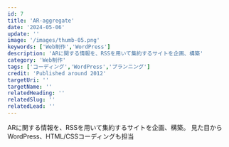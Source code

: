```yaml
---
id: 7
title: 'AR-aggregate'
date: '2024-05-06'
update: ''
image: '/images/thumb-05.png'
keywords: ['Web制作','WordPress']
description: 'ARに関する情報を、RSSを用いて集約するサイトを企画、構築'
category: 'Web制作'
tags: ['コーディング','WordPress','プランニング']
credit: 'Published around 2012'
targetUri: ''
targetName: ''
relatedHeading: ''
relatedSlug: ''
relatedLead: ''
---
```

ARに関する情報を、RSSを用いて集約するサイトを企画、構築。
見た目からWordPress、HTML/CSSコーディングも担当